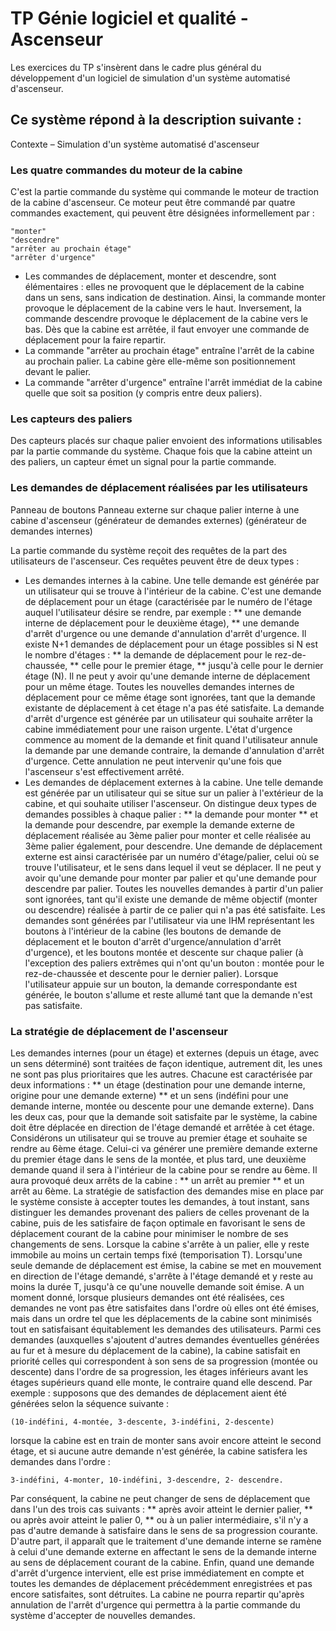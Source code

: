 # TP Génie logiciel et qualité - Ascenseur

Les exercices du TP s'insèrent dans le cadre plus général du développement d'un logiciel de simulation d'un système automatisé d'ascenseur.

## Ce système répond à la description suivante :
Contexte – Simulation d'un système automatisé d'ascenseur

### Les quatre commandes du moteur de la cabine
C'est la partie commande du système qui commande le moteur de traction de la cabine d'ascenseur. Ce moteur peut être commandé par quatre commandes exactement, qui peuvent être désignées informellement par : 
```
"monter"
"descendre"
"arrêter au prochain étage"
"arrêter d'urgence"
```

* Les commandes de déplacement, monter et descendre, sont élémentaires : elles ne provoquent que le déplacement de la cabine dans un sens, sans indication de destination. Ainsi, la commande monter provoque le déplacement de la cabine vers le haut. Inversement, la commande descendre provoque le déplacement de la cabine vers le bas. Dès que la cabine est arrêtée, il faut envoyer une commande de déplacement pour la faire repartir.
* La commande "arrêter au prochain étage" entraîne l'arrêt de la cabine au prochain palier. La cabine gère elle-même son positionnement devant le palier. 
* La commande "arrêter d'urgence" entraîne l'arrêt immédiat de la cabine quelle que soit sa position (y compris entre deux paliers).

### Les capteurs des paliers
Des capteurs placés sur chaque palier envoient des informations utilisables par la partie commande du système. Chaque fois que la cabine atteint un des paliers, un capteur émet un signal pour la partie commande.

### Les demandes de déplacement réalisées par les utilisateurs
Panneau de boutons Panneau externe sur chaque palier interne à une cabine d'ascenseur (générateur de demandes externes) (générateur de demandes internes) 

La partie commande du système reçoit des requêtes de la part des utilisateurs de l'ascenseur. Ces requêtes peuvent être de deux types :
* Les demandes internes à la cabine. Une telle demande est générée par un utilisateur qui se trouve à l'intérieur de la cabine. C'est une demande de déplacement pour un étage (caractérisée par le numéro de l'étage auquel l'utilisateur désire se rendre, par exemple :
** une demande interne de déplacement pour le deuxième étage),
** une demande d'arrêt d'urgence ou une demande d'annulation d'arrêt d'urgence.
Il existe N+1 demandes de déplacement pour un étage possibles si N est le nombre d'étages : 
** la demande de déplacement pour le rez-de-chaussée,
** celle pour le premier étage,
** jusqu'à celle pour le dernier étage (N).
Il ne peut y avoir qu'une demande interne de déplacement pour un même étage. Toutes les nouvelles demandes internes de déplacement pour ce même étage sont ignorées, tant que la demande existante de déplacement à cet étage n'a pas été satisfaite. La demande d'arrêt d'urgence est générée par un utilisateur qui souhaite arrêter la cabine immédiatement pour une raison urgente. L'état d'urgence commence au moment de la demande et finit quand l'utilisateur annule la demande par une demande contraire, la demande d'annulation d'arrêt d'urgence. Cette annulation ne peut intervenir qu'une fois que l'ascenseur s'est effectivement arrêté.
* Les demandes de déplacement externes à la cabine. Une telle demande est générée par un utilisateur qui se situe sur un palier à l'extérieur de la cabine, et qui souhaite utiliser l'ascenseur. On distingue deux types de demandes possibles à chaque palier : 
** la demande pour monter 
** et la demande pour descendre,
par exemple la demande externe de déplacement réalisée au 3ème palier pour monter et celle réalisée au 3ème palier également, pour descendre.
Une demande de déplacement externe est ainsi caractérisée par un numéro d'étage/palier, celui où se trouve l'utilisateur, et le sens dans lequel il veut se déplacer. Il ne peut y avoir qu'une demande pour monter par palier et qu'une demande pour descendre par palier. Toutes les nouvelles demandes à partir d'un palier sont ignorées, tant qu'il existe une demande de même objectif (monter ou descendre) réalisée à partir de ce palier qui n'a pas été satisfaite.
Les demandes sont générées par l'utilisateur via une IHM représentant les boutons à l'intérieur de la cabine (les boutons de demande de déplacement et le bouton d'arrêt d'urgence/annulation d'arrêt d'urgence), et les boutons montée et descente sur chaque palier (à l'exception des paliers extrêmes qui n'ont qu'un bouton : montée pour le rez-de-chaussée et descente pour le dernier palier).
Lorsque l'utilisateur appuie sur un bouton, la demande correspondante est générée, le bouton s'allume et reste allumé tant que la demande
n'est pas satisfaite. 

### La stratégie de déplacement de l'ascenseur
Les demandes internes (pour un étage) et externes (depuis un étage, avec un sens déterminé) sont traitées de façon identique, autrement dit, les unes ne sont pas plus prioritaires que les autres. Chacune est caractérisée par deux informations : 
** un étage (destination pour une demande interne, origine pour une demande externe) 
** et un sens (indéfini pour une demande interne, montée ou descente pour une demande externe). 
Dans les deux cas, pour que la demande soit satisfaite par le système, la cabine doit être déplacée en direction de l'étage demandé et arrêtée à cet étage. Considérons un utilisateur qui se trouve au premier étage et souhaite se rendre au 6ème étage. Celui-ci va générer une première demande externe du premier étage dans le sens de la montée, et plus tard, une deuxième demande quand il sera à l'intérieur de la cabine pour se rendre au 6ème. 
Il aura provoqué deux arrêts de la cabine : 
** un arrêt au premier 
** et un arrêt au 6ème. 
La stratégie de satisfaction des demandes mise en place par le système consiste à accepter toutes les demandes, à tout instant, sans distinguer les demandes provenant des paliers de celles provenant de la cabine, puis de les satisfaire de façon optimale en favorisant le sens de déplacement courant de la cabine pour minimiser le nombre de ses changements de sens.
Lorsque la cabine s'arrête à un palier, elle y reste immobile au moins un certain temps fixé (temporisation T).
Lorsqu'une seule demande de déplacement est émise, la cabine se met en mouvement en direction de l'étage demandé, s'arrête à l'étage demandé et y reste au moins la durée T, jusqu'à ce qu'une nouvelle demande soit émise.
A un moment donné, lorsque plusieurs demandes ont été réalisées, ces demandes ne vont pas être satisfaites dans l'ordre où elles ont été émises, mais dans un ordre tel que les déplacements de la cabine sont minimisés tout en satisfaisant équitablement les demandes des utilisateurs. Parmi ces demandes (auxquelles s'ajoutent d'autres demandes éventuelles générées au fur et à mesure du déplacement de la
cabine), la cabine satisfait en priorité celles qui correspondent à son sens de sa progression (montée ou descente) dans l'ordre de sa progression, les étages inférieurs avant les étages supérieurs quand elle monte, le contraire quand elle descend. 
Par exemple : supposons que des demandes de déplacement aient été générées selon la séquence suivante :
```
(10-indéfini, 4-montée, 3-descente, 3-indéfini, 2-descente)
```
lorsque la cabine est en train de monter sans avoir encore atteint le second étage, et si aucune autre demande n'est générée, la cabine satisfera les demandes dans l'ordre : 
```
3-indéfini, 4-monter, 10-indéfini, 3-descendre, 2- descendre.
```
Par conséquent, la cabine ne peut changer de sens de déplacement que dans l'un des trois cas suivants : 
** après avoir atteint le dernier palier, 
** ou après avoir atteint le palier 0, 
** ou à un palier intermédiaire, s'il n'y a pas d'autre demande à satisfaire dans le sens de sa progression courante. 
D'autre part, il apparaît que le traitement d'une demande interne se ramène à celui d'une demande externe en affectant le sens de la
demande interne au sens de déplacement courant de la cabine. 
Enfin, quand une demande d'arrêt d'urgence intervient, elle est prise immédiatement en compte et toutes les demandes de déplacement précédemment enregistrées et pas encore satisfaites, sont détruites. La cabine ne pourra repartir qu'après annulation de l'arrêt d'urgence qui permettra à la partie commande du système d'accepter de nouvelles demandes.
